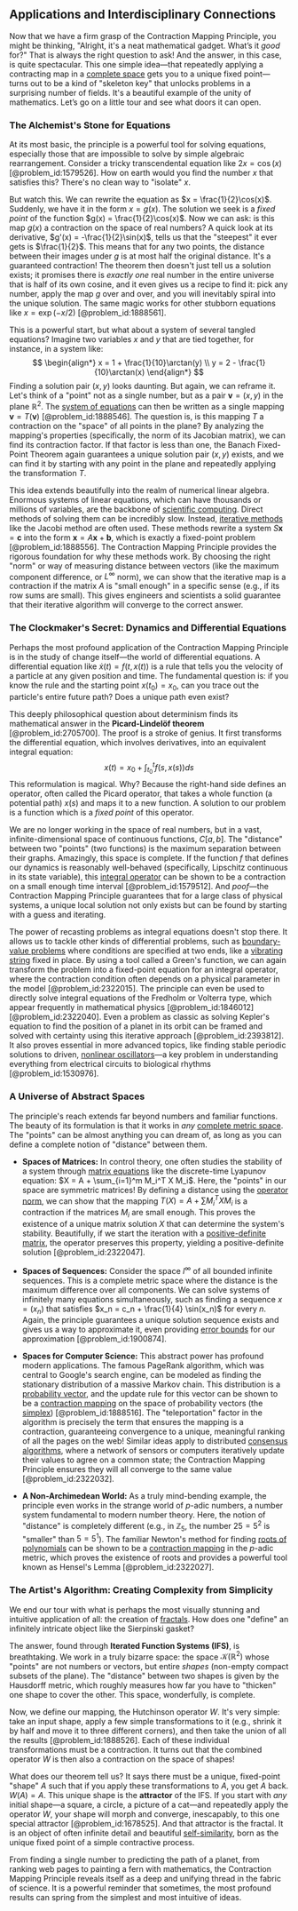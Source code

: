 ## Applications and Interdisciplinary Connections

Now that we have a firm grasp of the Contraction Mapping Principle, you might be thinking, "Alright, it's a neat mathematical gadget. What’s it *good* for?" That is always the right question to ask! And the answer, in this case, is quite spectacular. This one simple idea—that repeatedly applying a contracting map in a [complete space](@article_id:159438) gets you to a unique fixed point—turns out to be a kind of "skeleton key" that unlocks problems in a surprising number of fields. It's a beautiful example of the unity of mathematics. Let’s go on a little tour and see what doors it can open.

### The Alchemist's Stone for Equations

At its most basic, the principle is a powerful tool for solving equations, especially those that are impossible to solve by simple algebraic rearrangement. Consider a tricky transcendental equation like $2x = \cos(x)$ [@problem_id:1579526]. How on earth would you find the number $x$ that satisfies this? There's no clean way to "isolate" $x$.

But watch this. We can rewrite the equation as $x = \frac{1}{2}\cos(x)$. Suddenly, we have it in the form $x = g(x)$. The solution we seek is a *fixed point* of the function $g(x) = \frac{1}{2}\cos(x)$. Now we can ask: is this map $g(x)$ a contraction on the space of real numbers? A quick look at its derivative, $g'(x) = -\frac{1}{2}\sin(x)$, tells us that the "steepest" it ever gets is $\frac{1}{2}$. This means that for any two points, the distance between their images under $g$ is at most half the original distance. It's a guaranteed contraction! The theorem then doesn't just tell us a solution exists; it promises there is *exactly one* real number in the entire universe that is half of its own cosine, and it even gives us a recipe to find it: pick any number, apply the map $g$ over and over, and you will inevitably spiral into the unique solution. The same magic works for other stubborn equations like $x = \exp(-x/2)$ [@problem_id:1888561].

This is a powerful start, but what about a system of several tangled equations? Imagine two variables $x$ and $y$ that are tied together, for instance, in a system like:
$$
\begin{align*}
x = 1 + \frac{1}{10}\arctan(y) \\
y = 2 - \frac{1}{10}\arctan(x)
\end{align*}
$$
Finding a solution pair $(x, y)$ looks daunting. But again, we can reframe it. Let's think of a "point" not as a single number, but as a pair $\mathbf{v} = (x, y)$ in the plane $\mathbb{R}^2$. The [system of equations](@article_id:201334) can then be written as a single mapping $\mathbf{v} = T(\mathbf{v})$ [@problem_id:1888546]. The question is, is this mapping $T$ a contraction on the "space" of all points in the plane? By analyzing the mapping's properties (specifically, the norm of its Jacobian matrix), we can find its contraction factor. If that factor is less than one, the Banach Fixed-Point Theorem again guarantees a unique solution pair $(x,y)$ exists, and we can find it by starting with any point in the plane and repeatedly applying the transformation $T$.

This idea extends beautifully into the realm of numerical linear algebra. Enormous systems of linear equations, which can have thousands or millions of variables, are the backbone of [scientific computing](@article_id:143493). Direct methods of solving them can be incredibly slow. Instead, [iterative methods](@article_id:138978) like the Jacobi method are often used. These methods rewrite a system $S\mathbf{x} = \mathbf{c}$ into the form $\mathbf{x} = A\mathbf{x} + \mathbf{b}$, which is exactly a fixed-point problem [@problem_id:1888556]. The Contraction Mapping Principle provides the rigorous foundation for why these methods work. By choosing the right "norm" or way of measuring distance between vectors (like the maximum component difference, or $L^\infty$ norm), we can show that the iterative map is a contraction if the matrix $A$ is "small enough" in a specific sense (e.g., if its row sums are small). This gives engineers and scientists a solid guarantee that their iterative algorithm will converge to the correct answer.

### The Clockmaker's Secret: Dynamics and Differential Equations

Perhaps the most profound application of the Contraction Mapping Principle is in the study of change itself—the world of differential equations. A differential equation like $\dot{x}(t) = f(t, x(t))$ is a rule that tells you the velocity of a particle at any given position and time. The fundamental question is: if you know the rule and the starting point $x(t_0) = x_0$, can you trace out the particle's entire future path? Does a unique path even exist?

This deeply philosophical question about determinism finds its mathematical answer in the **Picard-Lindelöf theorem** [@problem_id:2705700]. The proof is a stroke of genius. It first transforms the differential equation, which involves derivatives, into an equivalent integral equation:
$$x(t) = x_0 + \int_{t_0}^t f(s, x(s)) ds$$
This reformulation is magical. Why? Because the right-hand side defines an operator, often called the Picard operator, that takes a whole function (a potential path) $x(s)$ and maps it to a new function. A solution to our problem is a function which is a *fixed point* of this operator.

We are no longer working in the space of real numbers, but in a vast, infinite-dimensional space of continuous functions, $C[a, b]$. The "distance" between two "points" (two functions) is the maximum separation between their graphs. Amazingly, this space is complete. If the function $f$ that defines our dynamics is reasonably well-behaved (specifically, Lipschitz continuous in its state variable), this [integral operator](@article_id:147018) can be shown to be a contraction on a small enough time interval [@problem_id:1579512]. And *poof*—the Contraction Mapping Principle guarantees that for a large class of physical systems, a unique local solution not only exists but can be found by starting with a guess and iterating.

The power of recasting problems as integral equations doesn't stop there. It allows us to tackle other kinds of differential problems, such as [boundary-value problems](@article_id:193407) where conditions are specified at two ends, like a [vibrating string](@article_id:137962) fixed in place. By using a tool called a Green's function, we can again transform the problem into a fixed-point equation for an integral operator, where the contraction condition often depends on a physical parameter in the model [@problem_id:2322015]. The principle can even be used to directly solve integral equations of the Fredholm or Volterra type, which appear frequently in mathematical physics [@problem_id:1846012] [@problem_id:2322040]. Even a problem as classic as solving Kepler's equation to find the position of a planet in its orbit can be framed and solved with certainty using this iterative approach [@problem_id:2393812]. It also proves essential in more advanced topics, like finding stable periodic solutions to driven, [nonlinear oscillators](@article_id:266245)—a key problem in understanding everything from electrical circuits to biological rhythms [@problem_id:1530976].

### A Universe of Abstract Spaces

The principle's reach extends far beyond numbers and familiar functions. The beauty of its formulation is that it works in *any* [complete metric space](@article_id:139271). The "points" can be almost anything you can dream of, as long as you can define a complete notion of "distance" between them.

*   **Spaces of Matrices:** In control theory, one often studies the stability of a system through [matrix equations](@article_id:203201) like the discrete-time Lyapunov equation: $X = A + \sum_{i=1}^m M_i^T X M_i$. Here, the "points" in our space are symmetric matrices! By defining a distance using the [operator norm](@article_id:145733), we can show that the mapping $T(X) = A + \sum M_i^T X M_i$ is a contraction if the matrices $M_i$ are small enough. This proves the existence of a unique matrix solution $X$ that can determine the system's stability. Beautifully, if we start the iteration with a [positive-definite matrix](@article_id:155052), the operator preserves this property, yielding a positive-definite solution [@problem_id:2322047].

*   **Spaces of Sequences:** Consider the space $l^\infty$ of all bounded infinite sequences. This is a complete metric space where the distance is the maximum difference over all components. We can solve systems of infinitely many equations simultaneously, such as finding a sequence $x = (x_n)$ that satisfies $x_n = c_n + \frac{1}{4} \sin(x_n)$ for every $n$. Again, the principle guarantees a unique solution sequence exists and gives us a way to approximate it, even providing [error bounds](@article_id:139394) for our approximation [@problem_id:1900874].

*   **Spaces for Computer Science:** This abstract power has profound modern applications. The famous PageRank algorithm, which was central to Google's search engine, can be modeled as finding the stationary distribution of a massive Markov chain. This distribution is a [probability vector](@article_id:199940), and the update rule for this vector can be shown to be a [contraction mapping](@article_id:139495) on the space of probability vectors (the [simplex](@article_id:270129)) [@problem_id:1888516]. The "teleportation" factor in the algorithm is precisely the term that ensures the mapping is a contraction, guaranteeing convergence to a unique, meaningful ranking of all the pages on the web! Similar ideas apply to distributed [consensus algorithms](@article_id:164150), where a network of sensors or computers iteratively update their values to agree on a common state; the Contraction Mapping Principle ensures they will all converge to the same value [@problem_id:2322032].

*   **A Non-Archimedean World:** As a truly mind-bending example, the principle even works in the strange world of $p$-adic numbers, a number system fundamental to modern number theory. Here, the notion of "distance" is completely different (e.g., in $\mathbb{Z}_5$, the number $25=5^2$ is "smaller" than $5=5^1$). The familiar Newton's method for finding [roots of polynomials](@article_id:154121) can be shown to be a [contraction mapping](@article_id:139495) in the $p$-adic metric, which proves the existence of roots and provides a powerful tool known as Hensel's Lemma [@problem_id:2322027].

### The Artist's Algorithm: Creating Complexity from Simplicity

We end our tour with what is perhaps the most visually stunning and intuitive application of all: the creation of [fractals](@article_id:140047). How does one "define" an infinitely intricate object like the Sierpinski gasket?

The answer, found through **Iterated Function Systems (IFS)**, is breathtaking. We work in a truly bizarre space: the space $\mathcal{K}(\mathbb{R}^2)$ whose "points" are not numbers or vectors, but entire *shapes* (non-empty compact subsets of the plane). The "distance" between two shapes is given by the Hausdorff metric, which roughly measures how far you have to "thicken" one shape to cover the other. This space, wonderfully, is complete.

Now, we define our mapping, the Hutchinson operator $W$. It's very simple: take an input shape, apply a few simple transformations to it (e.g., shrink it by half and move it to three different corners), and then take the union of all the results [@problem_id:1888526]. Each of these individual transformations must be a contraction. It turns out that the combined operator $W$ is then also a contraction on the space of shapes!

What does our theorem tell us? It says there must be a unique, fixed-point "shape" $A$ such that if you apply these transformations to $A$, you get $A$ back. $W(A)=A$. This unique shape is the **attractor** of the IFS. If you start with *any* initial shape—a square, a circle, a picture of a cat—and repeatedly apply the operator $W$, your shape will morph and converge, inescapably, to this one special attractor [@problem_id:1678525]. And that attractor is the fractal. It is an object of often infinite detail and beautiful [self-similarity](@article_id:144458), born as the unique fixed point of a simple contractive process.

From finding a single number to predicting the path of a planet, from ranking web pages to painting a fern with mathematics, the Contraction Mapping Principle reveals itself as a deep and unifying thread in the fabric of science. It is a powerful reminder that sometimes, the most profound results can spring from the simplest and most intuitive of ideas.